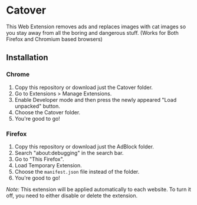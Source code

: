 # Catover

This Web Extension removes ads and replaces images with cat images so you stay away from all the boring and dangerous stuff. (Works for Both Firefox and Chromium based browsers)

## Installation

### Chrome
1. Copy this repository or download just the Catover folder.
2. Go to Extensions > Manage Extensions.
3. Enable Developer mode and then press the newly appeared "Load unpacked" button.
4. Choose the Catover folder.
5. You're good to go!

### Firefox
1. Copy this repository or download just the AdBlock folder.
2. Search "about:debugging" in the search bar.
3. Go to "This Firefox".
4. Load Temporary Extension.
5. Choose the `manifest.json` file instead of the folder.
6. You're good to go!

*Note:* This extension will be applied automatically to each website. To turn it off, you need to either disable or delete the extension.
